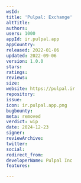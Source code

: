 ```yaml
---
wsId: 
title: 'Pulpal: Exchange'
altTitle: 
authors: 
users: 1000
appId: ir.pulpal.app
appCountry: 
released: 2022-01-06
updated: 2022-09-06
version: 1.0.0
stars: 
ratings: 
reviews: 
size: 
website: https://pulpal.ir
repository: 
issue: 
icon: ir.pulpal.app.png
bugbounty: 
meta: removed
verdict: wip
date: 2024-12-23
signer: 
reviewArchive: 
twitter: 
social: 
redirect_from: 
developerName: Pulpal Inc
features: 

---
```


